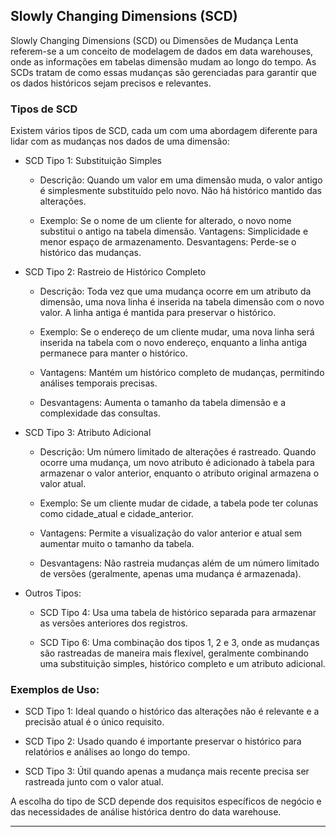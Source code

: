
## Slowly Changing Dimensions (SCD)

Slowly Changing Dimensions (SCD) ou Dimensões de Mudança Lenta referem-se a um conceito de modelagem de dados em data warehouses, onde as informações em tabelas dimensão mudam ao longo do tempo. As SCDs tratam de como essas mudanças são gerenciadas para garantir que os dados históricos sejam precisos e relevantes.

### Tipos de SCD

Existem vários tipos de SCD, cada um com uma abordagem diferente para lidar com as mudanças nos dados de uma dimensão:

- SCD Tipo 1: Substituição Simples
    - Descrição: Quando um valor em uma dimensão muda, o valor antigo é simplesmente substituído pelo novo. Não há histórico mantido das alterações.
    
    - Exemplo: Se o nome de um cliente for alterado, o novo nome substitui o antigo na tabela dimensão.
        Vantagens: Simplicidade e menor espaço de armazenamento.
        Desvantagens: Perde-se o histórico das mudanças.

- SCD Tipo 2: Rastreio de Histórico Completo
    - Descrição: Toda vez que uma mudança ocorre em um atributo da dimensão, uma nova linha é inserida na tabela dimensão com o novo valor. A linha antiga é mantida para preservar o histórico.
        
    - Exemplo: Se o endereço de um cliente mudar, uma nova linha será inserida na tabela com o novo endereço, enquanto a linha antiga permanece para manter o histórico.
        
    - Vantagens: Mantém um histórico completo de mudanças, permitindo análises temporais precisas.
        
    - Desvantagens: Aumenta o tamanho da tabela dimensão e a complexidade das consultas.

- SCD Tipo 3: Atributo Adicional
    - Descrição: Um número limitado de alterações é rastreado. Quando ocorre uma mudança, um novo atributo é adicionado à tabela para armazenar o valor anterior, enquanto o atributo original armazena o valor atual.
    
    - Exemplo: Se um cliente mudar de cidade, a tabela pode ter colunas como cidade_atual e cidade_anterior.
    
    - Vantagens: Permite a visualização do valor anterior e atual sem aumentar muito o tamanho da tabela.
        
    - Desvantagens: Não rastreia mudanças além de um número limitado de versões (geralmente, apenas uma mudança é armazenada).

- Outros Tipos:
    - SCD Tipo 4: Usa uma tabela de histórico separada para armazenar as versões anteriores dos registros.
        
    - SCD Tipo 6: Uma combinação dos tipos 1, 2 e 3, onde as mudanças são rastreadas de maneira mais flexível, geralmente combinando uma substituição simples, histórico completo e um atributo adicional.

### Exemplos de Uso:

- SCD Tipo 1: Ideal quando o histórico das alterações não é relevante e a precisão atual é o único requisito.
    
- SCD Tipo 2: Usado quando é importante preservar o histórico para relatórios e análises ao longo do tempo.
    
- SCD Tipo 3: Útil quando apenas a mudança mais recente precisa ser rastreada junto com o valor atual.

A escolha do tipo de SCD depende dos requisitos específicos de negócio e das necessidades de análise histórica dentro do data warehouse.

---
